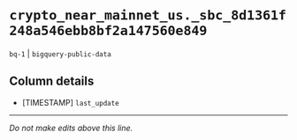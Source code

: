 # `crypto_near_mainnet_us._sbc_8d1361f248a546ebb8bf2a147560e849`
`bq-1` | `bigquery-public-data`

## Column details
* [TIMESTAMP] `last_update`

-------------------------------------------------------------------------------
*Do not make edits above this line.*
